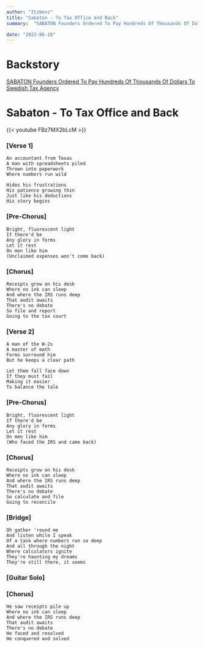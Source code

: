 ```yaml
---
author: "Itzbenz"
title: "Sabaton - To Tax Office and Back"
summary:  "SABATON Founders Ordered To Pay Hundreds Of Thousands Of Dollars To Swedish Tax Agency"

date: "2023-06-28"
---
```


# Backstory

[SABATON Founders Ordered To Pay Hundreds Of Thousands Of Dollars To Swedish Tax Agency](https://blabbermouth.net/news/sabaton-founders-ordered-to-pay-hundreds-of-thousands-of-dollars-to-swedish-tax-agency)

# Sabaton - To Tax Office and Back

{{< youtube FBz7MX2bLcM >}}

### [Verse 1]
```
An accountant from Texas
A man with spreadsheets piled
Thrown into paperwork
Where numbers run wild

Hides his frustrations
His patience growing thin
Just like his deductions
His story begins
```

### [Pre-Chorus]
```
Bright, fluorescent light
If there'd be
Any glory in forms
Let it rest
On men like him
(Unclaimed expenses won't come back)
```

### [Chorus]
```
Receipts grow on his desk
Where no ink can sleep
And where the IRS runs deep
That audit awaits
There's no debate
So file and report
Going to the tax court
```

### [Verse 2]
```
A man of the W-2s
A master of math
Forms surround him
But he keeps a clear path

Let them fall face down
If they must fail
Making it easier
To balance the tale
```

### [Pre-Chorus]
```
Bright, fluorescent light
If there'd be
Any glory in forms
Let it rest
On men like him
(Who faced the IRS and came back)
```
### [Chorus]
```
Receipts grow on his desk
Where no ink can sleep
And where the IRS runs deep
That audit awaits
There's no debate
So calculate and file
Going to reconcile
```
### [Bridge]
```
Oh gather 'round me
And listen while I speak
Of a task where numbers run so deep
And all through the night
Where calculators ignite
They're haunting my dreams
They're still there, it seems
```
### [Guitar Solo]

### [Chorus]
```
He saw receipts pile up
Where no ink can sleep
And where the IRS runs deep
That audit awaits
There's no debate
He faced and resolved
He conquered and solved
```
